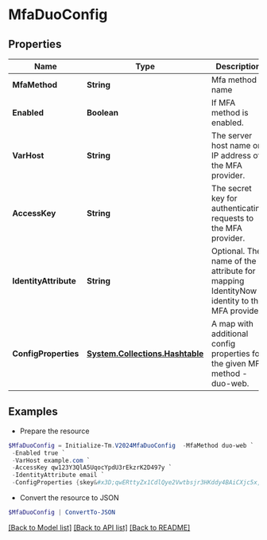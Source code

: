 # MfaDuoConfig
## Properties

Name | Type | Description | Notes
------------ | ------------- | ------------- | -------------
**MfaMethod** | **String** | Mfa method name | [optional] 
**Enabled** | **Boolean** | If MFA method is enabled. | [optional] [default to $false]
**VarHost** | **String** | The server host name or IP address of the MFA provider. | [optional] 
**AccessKey** | **String** | The secret key for authenticating requests to the MFA provider. | [optional] 
**IdentityAttribute** | **String** | Optional. The name of the attribute for mapping IdentityNow identity to the MFA provider. | [optional] 
**ConfigProperties** | [**System.Collections.Hashtable**](AnyType.md) | A map with additional config properties for the given MFA method - duo-web. | [optional] 

## Examples

- Prepare the resource
```powershell
$MfaDuoConfig = Initialize-Tm.V2024MfaDuoConfig  -MfaMethod duo-web `
 -Enabled true `
 -VarHost example.com `
 -AccessKey qw123Y3QlA5UqocYpdU3rEkzrK2D497y `
 -IdentityAttribute email `
 -ConfigProperties {skey&#x3D;qwERttyZx1CdlQye2Vwtbsjr3HKddy4BAiCXjc5x, ikey&#x3D;Q123WE45R6TY7890ZXCV}
```

- Convert the resource to JSON
```powershell
$MfaDuoConfig | ConvertTo-JSON
```

[[Back to Model list]](../README.md#documentation-for-models) [[Back to API list]](../README.md#documentation-for-api-endpoints) [[Back to README]](../README.md)

